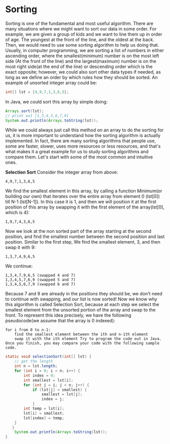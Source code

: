 Sorting
===

Sorting is one of the fundamental and most useful algorithm. There are many situations where we might want to sort our data in some order. For example, we are given a group of kids and we want to line them up in order of age. The youngest at the front of the line, and the oldest at the back. Then, we would need to use some sorting algorithm to help us doing that. Usually, in computer programming, we are sorting a list of numbers in either ascending order, where the smallest(minimum) number is on the most left side (At the front of the line) and the largest(maximum) number is on the most right side(at the end of the line) or descending order which is the exact opposite; however, we could also sort other data types if needed, as long as we define an order by which rules how they should be sorted. An example of unsorted integer array could be:

```java
int[] lst = {4,9,7,1,3,6,5};
```

In Java, we could sort this array by simple doing:

```java
Arrays.sort(lst);
// print out [1,3,4,5,6,7,9]
System.out.println(Arrays.toString(lst));
```

While we could always just call this method on an array to do the sorting for us, it is more important to understand how the sorting algorithm is actually implemented. In fact, there are many sorting algorithms that people use, some are faster, slower, uses more resources or less resources, and that's what makes it a great example for us to study sorting algorithms and compare them. Let's start with some of the most common and intuitive ones.

**Selection Sort**
Consider the integer array from above:

```
4,9,7,1,3,6,5
```

We find the smallest element in this array, by calling a function Minimum(or building our own) that iterates over the entire array from element 0 (lst[0]) till N-1 (lst[N-1]). In this case it is 1, and then we will position it at the first position of this array by swapping it with the first element of the array(lst[0], which is 4):

```
1,9,7,4,3,6,5
```

Now we look at the non sorted part of the array starting at the second position, and find the smallest number between the second position and last position. Similar to the first step, We find the smallest element, 3, and then swap it with 9:

```
1,3,7,4,9,6,5
```

We continue:

```
1,3,4,7,9,6,5 (swapped 4 and 7)
1,3,4,5,7,6,9 (swapped 5 and 7)
1,3,4,5,6,7,9 (swapped 6 and 7)
```

Because 7 and 9 are already in the positions they should be, we don't need to continue with swapping, and our list is now sorted! Now we know why this algorithm is called Selection Sort, because at each step we select the smallest element from the unsorted portion of the array and swap to the front. To represent this idea precisely, we have the following pseudocode(we assume that the array is 0 indexed):

```
for i from 0 to n-1:
    find the smallest element between the ith and n-1th element
    swap it with the ith element Try to program the code out in Java. Once you finish, you may compare your code with the following sample code.
```

```java
static void selectionSort(int[] lst) {
    // get the length
    int n = lst.length;
    for (int i = 0; i < n; i++) {
        int index = 0;
        int smallest = lst[i];
        for (int j = i; j < n; j++) {
            if (lst[j] < smallest) {
                smallest = lst[j];
                index = j;
            }
        int temp = lst[i];
        lst[i] = smallest;
        lst[index] = temp;
    }
   } 
    System.out.println(Arrays.toString(lst));
}
```
